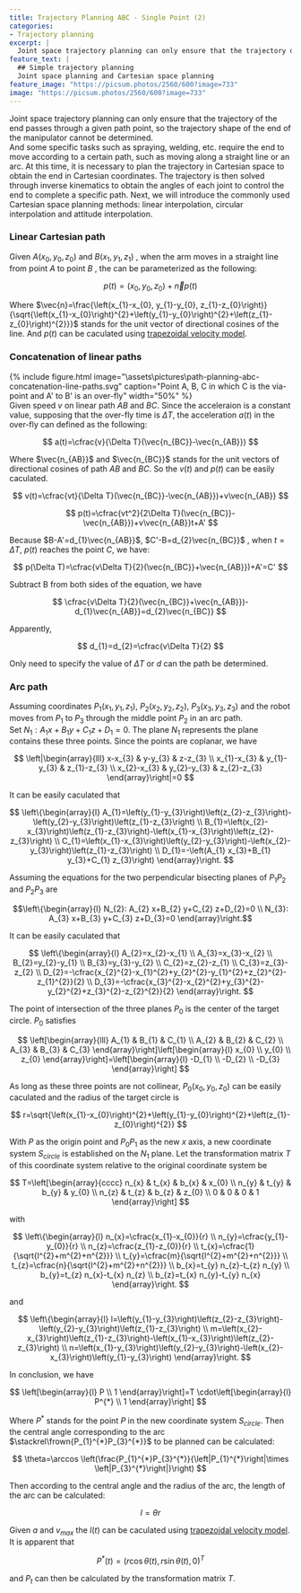 ```yaml
---
title: Trajectory Planning ABC - Single Point (2)
categories:
- Trajectory planning
excerpt: |
  Joint space trajectory planning can only ensure that the trajectory of the end passes through a given path point, so the trajectory shape of the end of the manipulator cannot be determined.  
feature_text: |
  ## Simple trajectory planning
  Joint space planning and Cartesian space planning 
feature_image: "https://picsum.photos/2560/600?image=733"
image: "https://picsum.photos/2560/600?image=733"
---
```


Joint space trajectory planning can only ensure that the trajectory of the end passes through a given path point, so the trajectory shape of the end of the manipulator cannot be determined.  
And some specific tasks such as spraying, welding, etc. require the end to move according to a certain path, such as moving along a straight line or an arc. At this time, it is necessary to plan the trajectory in Cartesian space to obtain the end in Cartesian coordinates. The trajectory is then solved through inverse kinematics to obtain the angles of each joint to control the end to complete a specific path. Next, we will introduce the commonly used Cartesian space planning methods: linear interpolation, circular interpolation and attitude interpolation.  
### Linear Cartesian path
Given $A\left(x_{0}, y_{0}, z_{0}\right)$ and $B\left(x_{1}, y_{1}, z_{1}\right)$ , when the arm moves in a straight line from point $A$ to point $B$ , the can be parameterized as the following:  

$$
p(t)=\left(x_{0}, y_{0}, z_{0}\right)+\vec{n}p(t)
$$  

Where $\vec{n}=\frac{\left(x_{1}-x_{0}, y_{1}-y_{0}, z_{1}-z_{0}\right)}{\sqrt{\left(x_{1}-x_{0}\right)^{2}+\left(y_{1}-y_{0}\right)^{2}+\left(z_{1}-z_{0}\right)^{2}}}$ stands for the unit vector of directional cosines of the line. And $p(t)$ can be caculated using [trapezoidal velocity model](2020-12-29-path-planning-abc.md).

### Concatenation of linear paths
{% include figure.html image="\assets\pictures\path-planning-abc-concatenation-line-paths.svg" caption="Point A, B, C in which C is the via-point and A' to B' is an over-fly" width="50%" %}  
Given speed $v$ on linear path $AB$ and $BC$. Since the acceleraion is a constant value, supposing that the over-fly time is $\Delta T$, the acceleration $a(t)$ in the over-fly can defined as the following:  

$$
a(t)=\cfrac{v}{\Delta T}(\vec{n_{BC}}-\vec{n_{AB}})
$$  

Where $\vec{n_{AB}}$ and $\vec{n_{BC}}$ stands for the unit vectors of directional cosines of path  $AB$ and $BC$. So the $v(t)$ and $p(t)$ can be easily caculated.  

$$
v(t)=\cfrac{vt}{\Delta T}(\vec{n_{BC}}-\vec{n_{AB}})+v\vec{n_{AB}}
$$

$$
p(t)=\cfrac{vt^2}{2\Delta T}(\vec{n_{BC}}-\vec{n_{AB}})+v\vec{n_{AB}}t+A'
$$  

Because $B-A'=d_{1}\vec{n_{AB}}$, $C'-B=d_{2}\vec{n_{BC}}$ , when $t=\Delta T$, $p(t)$ reaches the point $C$, we have:  

$$
p(\Delta T)=\cfrac{v\Delta T}{2}(\vec{n_{BC}}+\vec{n_{AB}})+A'=C'
$$  

Subtract B from both sides of the equation, we have  

$$
\cfrac{v\Delta T}{2}(\vec{n_{BC}}+\vec{n_{AB}})-d_{1}\vec{n_{AB}}=d_{2}\vec{n_{BC}}
$$  

Apparently,  

$$
d_{1}=d_{2}=\cfrac{v\Delta T}{2}
$$  

Only need to specify the value of $\Delta T$ or $d$ can the path be determined.
### Arc path  
Assuming coordinates $P_{1}\left(x_{1}, y_{1}, z_{1}\right)$, $P_{2}\left(x_{2}, y_{2}, z_{2}\right)$, $P_{3}\left(x_{3}, y_{3}, z_{3}\right)$ and the robot moves from $P_1$ to $P_3$ through the middle point $P_2$ in an arc path.   
Set $N_{1}: A_{1} x+B_{1} y+C_{1} z+D_{1}=0$. The plane $N_1$ represents the plane contains these three points. Since the points are coplanar, we have  

$$
\left|\begin{array}{lll}
x-x_{3} & y-y_{3} & z-z_{3} \\
x_{1}-x_{3} & y_{1}-y_{3} & z_{1}-z_{3} \\
x_{2}-x_{3} & y_{2}-y_{3} & z_{2}-z_{3}
\end{array}\right|=0
$$  

It can be easily caculated that  

$$
\left\{\begin{array}{l}
A_{1}=\left(y_{1}-y_{3}\right)\left(z_{2}-z_{3}\right)-\left(y_{2}-y_{3}\right)\left(z_{1}-z_{3}\right) \\
B_{1}=\left(x_{2}-x_{3}\right)\left(z_{1}-z_{3}\right)-\left(x_{1}-x_{3}\right)\left(z_{2}-z_{3}\right) \\
C_{1}=\left(x_{1}-x_{3}\right)\left(y_{2}-y_{3}\right)-\left(x_{2}-y_{3}\right)\left(z_{1}-z_{3}\right) \\
D_{1}=-\left(A_{1} x_{3}+B_{1} y_{3}+C_{1} z_{3}\right)
\end{array}\right.
$$  

Assuming the equations for the two perpendicular bisecting planes of $P_1P_2$ and $P_2P_3$ are 

$$\left\{\begin{array}{l}
N_{2}: A_{2} x+B_{2} y+C_{2} z+D_{2}=0 \\
N_{3}: A_{3} x+B_{3} y+C_{3} z+D_{3}=0
\end{array}\right.$$

It can be easily caculated that  

$$
\left\{\begin{array}{l}
A_{2}=x_{2}-x_{1} \\ A_{3}=x_{3}-x_{2} \\
B_{2}=y_{2}-y_{1} \\ B_{3}=y_{3}-y_{2} \\
C_{2}=z_{2}-z_{1} \\ C_{3}=z_{3}-z_{2} \\
D_{2}=-\cfrac{x_{2}^{2}-x_{1}^{2}+y_{2}^{2}-y_{1}^{2}+z_{2}^{2}-z_{1}^{2}}{2} \\
D_{3}=-\cfrac{x_{3}^{2}-x_{2}^{2}+y_{3}^{2}-y_{2}^{2}+z_{3}^{2}-z_{2}^{2}}{2}
\end{array}\right.
$$  

The point of intersection of the three planes $P_0$ is the center of the target circle. $P_0$ satisfies  

$$
\left[\begin{array}{lll}
A_{1} & B_{1} & C_{1} \\
A_{2} & B_{2} & C_{2} \\
A_{3} & B_{3} & C_{3}
\end{array}\right]\left[\begin{array}{l}
x_{0} \\
y_{0} \\
z_{0}
\end{array}\right]=\left[\begin{array}{l}
-D_{1} \\
-D_{2} \\
-D_{3}
\end{array}\right]
$$  

As long as these three points are not collinear, $P_{0}\left(x_{0}, y_{0}, z_{0}\right)$ can be easily caculated and the radius of the target circle is

$$
r=\sqrt{\left(x_{1}-x_{0}\right)^{2}+\left(y_{1}-y_{0}\right)^{2}+\left(z_{1}-z_{0}\right)^{2}}
$$  

With $P$ as the origin point and $P_0P_1$ as the new $x$ axis, a new coordinate system $S_{circle}$ is established on the $N_1$ plane. Let the transformation matrix $T$ of this coordinate system relative to the original coordinate system be  

$$
T=\left[\begin{array}{cccc}
n_{x} & t_{x} & b_{x} & x_{0} \\
n_{y} & t_{y} & b_{y} & y_{0} \\
n_{z} & t_{z} & b_{z} & z_{0} \\
0 & 0 & 0 & 1
\end{array}\right]
$$

with  

$$
\left\{\begin{array}{l}
n_{x}=\cfrac{x_{1}-x_{0}}{r} \\ n_{y}=\cfrac{y_{1}-y_{0}}{r} \\ n_{z}=\cfrac{z_{1}-z_{0}}{r} \\
t_{x}=\cfrac{1}{\sqrt{l^{2}+m^{2}+n^{2}}} \\ t_{y}=\cfrac{m}{\sqrt{l^{2}+m^{2}+n^{2}}} \\ t_{z}=\cfrac{n}{\sqrt{l^{2}+m^{2}+n^{2}}} \\
b_{x}=t_{y} n_{z}-t_{z} n_{y} \\ b_{y}=t_{z} n_{x}-t_{x} n_{z} \\ b_{z}=t_{x} n_{y}-t_{y} n_{x}
\end{array}\right.
$$

and  

$$
\left\{\begin{array}{l}
l=\left(y_{1}-y_{3}\right)\left(z_{2}-z_{3}\right)-\left(y_{2}-y_{3}\right)\left(z_{1}-z_{3}\right) \\
m=\left(x_{2}-x_{3}\right)\left(z_{1}-z_{3}\right)-\left(x_{1}-x_{3}\right)\left(z_{2}-z_{3}\right) \\
n=\left(x_{1}-y_{3}\right)\left(y_{2}-y_{3}\right)-\left(x_{2}-x_{3}\right)\left(y_{1}-y_{3}\right)
\end{array}\right.
$$

In conclusion, we have

$$
\left[\begin{array}{l}
P \\
1
\end{array}\right]=T \cdot\left[\begin{array}{l}
P^{*} \\
1
\end{array}\right]
$$

Where $P^{*}$ stands for the point $P$ in the new coordinate system $S_{circle}$.
Then the central angle corresponding to the arc $\stackrel\frown{P_{1}^{*}P_{3}^{*}}$ to be planned can be calculated:

$$
\theta=\arccos \left(\frac{P_{1}^{*}P_{3}^{*}}{\left|P_{1}^{*}\right|\times \left|P_{3}^{*}\right|}\right)
$$

Then according to the central angle and the radius of the arc, the length of the arc can be calculated:  

$$
l=\theta r
$$

Given $a$ and $v_{max}$ the $l(t)$ can be caculated using [trapezoidal velocity model](2020-12-29-path-planning-abc.md). It is apparent that  

$$
P^{*}(t)=\left(r \cos \theta(t), r \sin \theta(t), 0\right)^{T}
$$

and $P_{t}$ can then be calculated by the transformation matrix $T$.